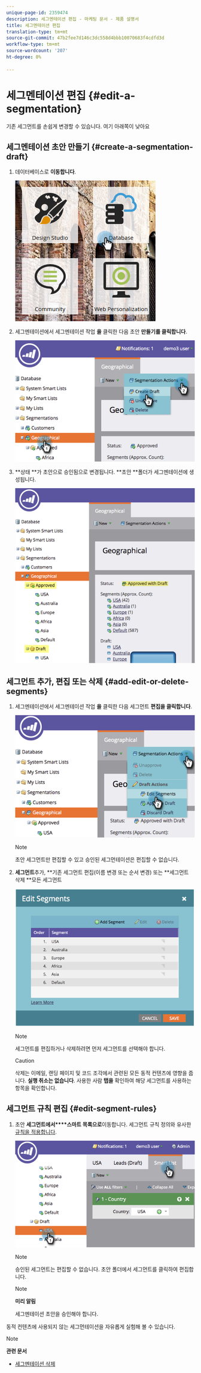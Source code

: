 ```yaml
---
unique-page-id: 2359474
description: 세그멘테이션 편집 - 마케팅 문서 - 제품 설명서
title: 세그멘테이션 편집
translation-type: tm+mt
source-git-commit: 47b2fee7d146c3dc558d4bbb10070683f4cdfd3d
workflow-type: tm+mt
source-wordcount: '207'
ht-degree: 0%

---
```



# 세그멘테이션 편집 {#edit-a-segmentation}

기존 세그먼트를 손쉽게 변경할 수 있습니다. 여기 아래쪽이 낮아요

## 세그멘테이션 초안 만들기 {#create-a-segmentation-draft}

1. 데이터베이스로 **이동합니다**.

   ![](assets/db.png)

1. 세그멘테이션에서 세그멘테이션 작업 **을** 클릭한 다음 초안 **만들기를 클릭합니다**.

   ![](assets/two.png)

1. **상태 **가 초안으로 승인됨으로 변경됩니다. **초안 **폴더가 세그멘테이션에 생성됩니다.

   ![](assets/three.png)

## 세그먼트 추가, 편집 또는 삭제 {#add-edit-or-delete-segments}

1. 세그멘테이션에서 세그멘테이션 작업 **을** 클릭한 다음 세그먼트 **편집을 클릭합니다**.

   ![](assets/four.png)

   >[!NOTE]
   >
   >초안 세그먼트만 편집할 수 있고 승인된 세그먼테이션은 편집할 수 없습니다.

1. **세그먼트**&#x200B;추가, **기존 세그먼트 편집(이름 변경 또는 순서 변경) 또는 **세그먼트 삭제 **모든 세그먼트

   ![](assets/image2014-9-16-9-3a6-3a9.png)

   >[!NOTE]
   >
   >세그먼트를 편집하거나 삭제하려면 먼저 세그먼트를 선택해야 합니다.

   >[!CAUTION]
   >
   >삭제는 이메일, 랜딩 페이지 및 코드 조각에서 관련된 모든 동적 컨텐츠에 영향을 줍니다. **실행 취소는 없습니다**. 사용한 사람 **탭을** 확인하여 해당 세그먼트를 사용하는 항목을 확인합니다.

## 세그먼트 규칙 편집 {#edit-segment-rules}

1. 초안 **세그먼트에서****스마트 목록으로**&#x200B;이동합니다. 세그먼트 규칙 정의와 유사한 [규칙을 적용합니다](http://docs.marketo.com/display/public/DOCS/Define+Segment+Rules).

   ![](assets/image2014-9-16-9-3a6-3a20.png)

   >[!NOTE]
   >
   >승인된 세그먼트는 편집할 수 없습니다. 초안 폴더에서 세그먼트를 클릭하여 편집합니다.

   >[!NOTE]
   >
   >**미리 알림**
   >
   >
   >세그멘테이션 초안을 승인해야 합니다.

동적 컨텐츠에 사용되지 않는 세그먼테이션을 자유롭게 실험해 볼 수 있습니다.

>[!NOTE]
>
>**관련 문서**
>
>* [세그멘테이션 삭제](delete-a-segmentation.md)

>




